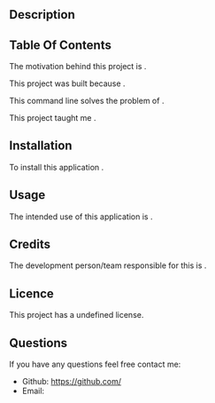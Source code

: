  # 
  
  

  ## Description

  ## Table Of Contents
  
  The motivation behind this project is . 
  
  This project was built because .
  
  This command line solves the problem of .
  
  This project taught me .
  
  
  ## Installation
  To install this application .
  
  ## Usage
  The intended use of this application is .
  
  
  ## Credits
  The development person/team responsible for this is .
  
  ## Licence 
  This project has a undefined license.

  ## Questions 

  If you have any questions feel free contact me: 
  - Github: https://github.com/
  - Email: 
  
  
